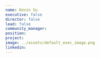 ```yaml
---
name: Kevin Su
executive: false
director: false
lead: false
community_manager:   
position:  
project:  
image: ../assets/default_exec_image.png
linkedin: 
---
```

